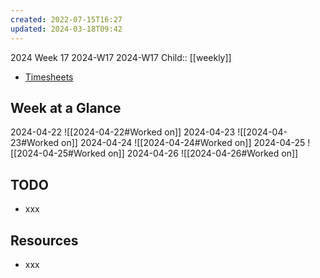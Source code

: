 ```yaml
---
created: 2022-07-15T16:27
updated: 2024-03-18T09:42
---
```

2024 Week 17
2024-W17 2024-W17
Child:: [[weekly]]

- [Timesheets](http://timesheets.mixtelematics.com/MixTimesheetsUI/app/index.html#/TimeSheet)

## Week at a Glance

2024-04-22
![[2024-04-22#Worked on]]
2024-04-23
![[2024-04-23#Worked on]]
2024-04-24
![[2024-04-24#Worked on]]
2024-04-25
![[2024-04-25#Worked on]]
2024-04-26
![[2024-04-26#Worked on]]

## TODO

- xxx

## Resources

- xxx


